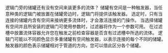 <lore>
逻辑门旁的储罐还有没有空间来装更多的流体？
</lore>
<no_lore>
储罐有空间是一种触发器，当任意种类的逻辑门被放置在储罐旁边时，逻辑门将提供该触发器。
</no_lore>

<chapter name="需求"/>
选定时，只有当连接的储罐内含有空间来接纳更多流体时，才会激活连接的门操作。

<chapter name="参数"/>
当选择储罐有空间并且所安装的逻辑门可使用参数时，过滤器将作为一个参数可用。
在过滤槽中放置流体容器允许您在触发之前检查容器是否含有过滤槽中所选的流体。

<chapter name="触发器方向"/>
逻辑门可能以不同颜色显示多重储罐有空间触发器，以表示连接的每个不同的储罐。
触发器的颜色表示储罐相对于管道的方向，您可以借此区分各个储罐。
